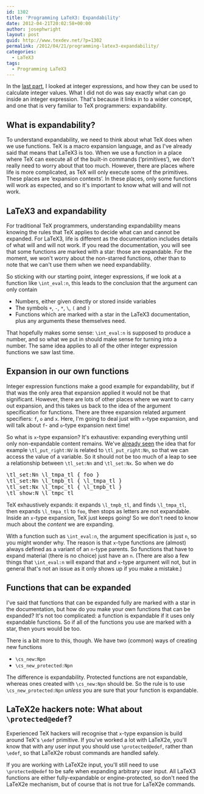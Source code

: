 ```yaml
---
id: 1302
title: 'Programming LaTeX3: Expandability'
date: 2012-04-21T20:02:58+00:00
author: josephwright
layout: post
guid: http://www.texdev.net/?p=1302
permalink: /2012/04/21/programming-latex3-expandability/
categories:
  - LaTeX3
tags:
  - Programming LaTeX3
---
```

In the <a title="Programming LaTeX3: Integers and integer expressions" href="http://www.texdev.net/2012/02/07/programming-latex3-integers-and-integer-expressions/">last part</a>, I looked at integer expressions, and how they can be used to calculate integer values. What I did not do was say exactly what can go inside an integer expression. That's because it links in to a wider concept, and one that is very familiar to TeX programmers: expandability.

<h2>What is expandability?</h2>

To understand expandability, we need to think about what TeX does when we use functions. TeX is a macro expansion language, and as I've already said that means that LaTeX3 is too. When we use a function in a place where TeX can execute all of the built-in commands (‘primitives’), we don't really need to worry about that too much. However, there are places where life is more complicated, as TeX will only execute some of the primitives. These places are ‘expansion contexts’. In these places, only some functions will work as expected, and so it's important to know what will and will not work.

<h2>LaTeX3 and expandability</h2>

For traditional TeX programmers, understanding expandability means knowing the rules that TeX applies to decide what can and cannot be expanded. For LaTeX3, life is different as the documentation includes details of what will and will not work. If you read the documentation, you will see that some functions are marked with a star: those are expandable. For the moment, we won't worry about the non-starred functions, other than to note that we can't use them when we need expandability.

So sticking with our starting point, integer expressions, if we look at a function like <code>\int_eval:n</code>, this leads to the conclusion that the argument can only contain

<ul>
    <li>Numbers, either given directly or stored inside variables</li>
    <li>The symbols <code>+</code>, <code>-</code>, <code>*</code>, <code>\</code>, <code>(</code> and <code>)</code></li>
    <li>Functions which are marked with a star in the LaTeX3 documentation, plus any arguments these themselves need.</li>
</ul>

That hopefully makes some sense: <code>\int_eval:n</code> is supposed to produce a number, and so what we put in should make sense for turning into a number. The same idea applies to all of the other integer expression functions we saw last time.

<h2>Expansion in our own functions</h2>

Integer expression functions make a good example for expandability, but if that was the only area that expansion applied it would not be that significant. However, there are lots of other places where we want to carry out expansion, and this takes us back to the idea of the argument specification for functions. There are three expansion related argument specifiers: <code>f</code>, <code>o</code> and <code>x</code>. Here, I'm going to deal just with <code>x</code>-type expansion, and will talk about <code>f</code>- and <code>o</code>-type expansion next time!

So what is <code>x</code>-type expansion? It's exhaustive: expanding everything until only non-expandable content remains. We've <a title="Programming LaTeX3: More on token list variables" href="http://www.texdev.net/2012/01/22/programming-latex3-more-on-token-list-variables/">already seen</a> the idea that for example <code>\tl_put_right:NV</code> is related to <code>\tl_put_right:Nn</code>, so that we can access the value of a variable. So it should not be too much of a leap to see a relationship between <code>\tl_set:Nn</code> and <code>\tl_set:Nx</code>. So when we do

<pre>\tl_set:Nn \l_tmpa_tl { foo }
\tl_set:Nn \l_tmpb_tl { \l_tmpa_tl }
\tl_set:Nx \l_tmpc_tl { \l_tmpb_tl }
\tl_show:N \l_tmpc_tl</pre>

TeX exhaustively expands: it expands <code>\l_tmpb_tl</code>, and finds <code>\l_tmpa_tl</code>, then expands <code>\l_tmpa_tl</code> to <code>foo</code>, then stops as letters are not expandable. Inside an <code>x</code>-type expansion, TeX just keeps going! So we don't need to know much about the <em>content</em> we are expanding.

With a function such as <code>\int_eval:n</code>, the argument specification is just <code>n</code>, so you might wonder why. The reason is that <code>x</code>-type functions are (almost) always defined as a variant of an <code>n</code>-type parents. So functions that have to expand material (there is no choice) just have an <code>n</code>. (There are also a few things that <code>\int_eval:n</code> will expand that and <code>x</code>-type argument will not, but in general that's not an issue as it only shows up if you make a mistake.)

<h2>Functions that can be expanded</h2>

I've said that functions that can be expanded fully are marked with a star in the documentation, but how do you make your own functions that can be expanded? It's not too complicated: a function is expandable if it uses only expandable functions. So if all of the functions you use are marked with a star, then yours would be too.

There is a bit more to this, though. We have two (common) ways of creating new functions

<ul>
    <li><code>\cs_new:Npn</code></li>
    <li><code>\cs_new_protected:Npn</code></li>
</ul>

The difference is expandability. Protected functions are not expandable, whereas ones created with <code>\cs_new:Npn</code> should be. So the rule is to use <code>\cs_new_protected:Npn</code> <em>unless</em> you are sure that your function is expandable.

<h2>LaTeX2e hackers note: What about <code>\protected@edef</code>?</h2>

Experienced TeX hackers will recognise that <code>x</code>-type expansion is build around TeX's <code>\edef</code> primitive. If you've worked a lot with LaTeX2e, you'll know that with any user input you should use <code>\protected@edef</code>, rather than <code>\edef</code>, so that LaTeX2e robust commands are handled safely.

If you are working with LaTeX2e input, you'll still need to use <code>\protected@edef</code> to be safe when expanding arbitrary user input. All LaTeX3 functions are either fully-expandable or engine-protected, so don't need the LaTeX2e mechanism, but of course that is not true for LaTeX2e commands.